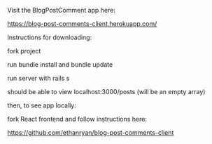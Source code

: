 Visit the BlogPostComment app here:

https://blog-post-comments-client.herokuapp.com/

Instructions for downloading:

fork project

run bundle install and bundle update

run server with rails s

should be able to view localhost:3000/posts (will be an empty array)

then, to see app locally:

fork React frontend and follow instructions here:

https://github.com/ethanryan/blog-post-comments-client
